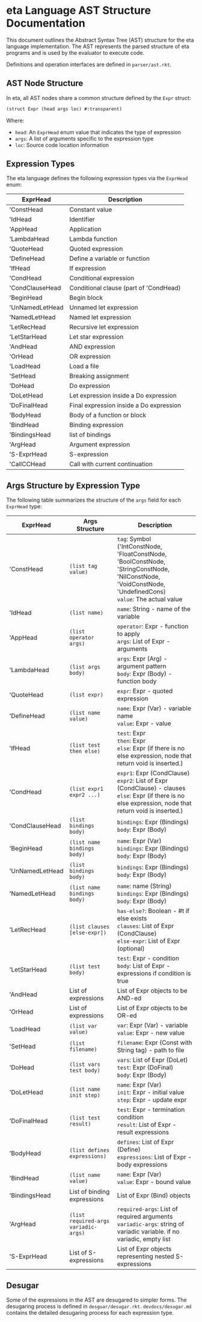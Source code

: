 # eta Language AST Structure Documentation

This document outlines the Abstract Syntax Tree (AST) structure for the eta language implementation. The AST represents the parsed structure of eta programs and is used by the evaluator to execute code.

Definitions and operation interfaces are defined in `parser/ast.rkt`.

## AST Node Structure

In eta, all AST nodes share a common structure defined by the `Expr` struct:

```scheme
(struct Expr (head args loc) #:transparent)
```

Where:
- `head`: An `ExprHead` enum value that indicates the type of expression
- `args`: A list of arguments specific to the expression type
- `loc`: Source code location information

## Expression Types

The eta language defines the following expression types via the `ExprHead` enum:

| ExprHead        | Description                             |
| --------------- | --------------------------------------- |
| 'ConstHead      | Constant value                          |
| 'IdHead         | Identifier                              |
| 'AppHead        | Application                             |
| 'LambdaHead     | Lambda function                         |
| 'QuoteHead      | Quoted expression                       |
| 'DefineHead     | Define a variable or function           |
| 'IfHead         | If expression                           |
| 'CondHead       | Conditional expression                  |
| 'CondClauseHead | Conditional clause  (part of 'CondHead) |
| 'BeginHead      | Begin block                             |
| 'UnNamedLetHead | Unnamed let expression                  |
| 'NamedLetHead   | Named let expression                    |
| 'LetRecHead     | Recursive let expression                |
| 'LetStarHead    | Let star expression                     |
| 'AndHead        | AND expression                          |
| 'OrHead         | OR expression                           |
| 'LoadHead       | Load a file                             |
| 'SetHead        | Breaking assignment                     |
| 'DoHead         | Do expression                           |
| 'DoLetHead      | Let expression inside a Do expression   |
| 'DoFinalHead    | Final expression inside a Do expression |
| 'BodyHead       | Body of a function or block             |
| 'BindHead       | Binding expression                      |
| 'BindingsHead   | list of bindings                        |
| 'ArgHead        | Argument expression                     |
| 'S-ExprHead     | S-expression                            |
| 'CallCCHead     | Call with current continuation          |

## Args Structure by Expression Type



The following table summarizes the structure of the `args` field for each `ExprHead` type:

| ExprHead        | Args Structure                       | Description                                                                                                                                                      |
| --------------- | ------------------------------------ | ---------------------------------------------------------------------------------------------------------------------------------------------------------------- |
| 'ConstHead      | `(list tag value)`                   | `tag`: Symbol ('IntConstNode, 'FloatConstNode, 'BoolConstNode, 'StringConstNode, 'NilConstNode,  'VoidConstNode, 'UndefinedCons)<br>`value`: The actual value    |
| 'IdHead         | `(list name)`                        | `name`: String - name of the variable                                                                                                                            |
| 'AppHead        | `(list operator args)`               | `operator`: Expr - function to apply<br>`args`: List of Expr - arguments                                                                                         |
| 'LambdaHead     | `(list args body)`                   | `args`: Expr (Arg) - argument pattern<br>`body`: Expr (Body) - function body                                                                                     |
| 'QuoteHead      | `(list expr)`                        | `expr`: Expr - quoted expression                                                                                                                                 |
| 'DefineHead     | `(list name value)`                  | `name`: Expr (Var) - variable name<br>`value`: Expr - value                                                                                                      |
| 'IfHead         | `(list test then else)`              | `test`: Expr<br>`then`: Expr<br>`else`: Expr (if there is no else expression, node that return void is inserted.)                                                |
| 'CondHead       | `(list expr1 expr2 ...)`             | `expr1`: Expr (CondClause)<br>`expr2`: List of Expr (CondClause) - clauses<br> `else`: Expr (if there is no else expression, node that return void is inserted.) |
| 'CondClauseHead | `(list bindings body)`               | `bindings`: Expr (Bindings)<br>`body`: Expr (Body)                                                                                                               |
| 'BeginHead      | `(list name bindings body)`          | `name`: Expr (Var)<br>`bindings`: Expr (Bindings)<br>`body`: Expr (Body)                                                                                         |
| 'UnNamedLetHead | `(list bindings body)`               | `bindings`: Expr (Bindings)<br>`body`: Expr (Body)                                                                                                               |
| 'NamedLetHead   | `(list name bindings body)`          | `name`: name (String) <br> `bindings`: Expr (Bindings)<br>`body`: Expr (Body)                                                                                    |
| 'LetRecHead     | `(list clauses [else-expr])`         | `has-else?`: Boolean - #t if else exists<br>`clauses`: List of Expr (CondClause)<br>`else-expr`: List of Expr (optional)                                         |
| 'LetStarHead    | `(list test body)`                   | `test`: Expr - condition<br>`body`: List of Expr - expressions if condition is true                                                                              |
| 'AndHead        | List of expressions                  | List of Expr objects to be AND-ed                                                                                                                                |
| 'OrHead         | List of expressions                  | List of Expr objects to be OR-ed                                                                                                                                 |
| 'LoadHead       | `(list var value)`                   | `var`: Expr (Var) - variable<br>`value`: Expr - new value                                                                                                        |
| 'SetHead        | `(list filename)`                    | `filename`: Expr (Const with String tag) - path to file                                                                                                          |
| 'DoHead         | `(list vars test body)`              | `vars`: List of Expr (DoLet)<br>`test`: Expr (DoFinal)<br>`body`: Expr (Body)                                                                                    |
| 'DoLetHead      | `(list name init step)`              | `name`: Expr (Var)<br>`init`: Expr - initial value<br>`step`: Expr - update expr                                                                                 |
| 'DoFinalHead    | `(list test result)`                 | `test`: Expr - termination condition<br>`result`: List of Expr - result expressions                                                                              |
| 'BodyHead       | `(list defines expressions)`         | `defines`: List of Expr (Define)<br>`expressions`: List of Expr - body expressions                                                                               |
| 'BindHead       | `(list name value)`                  | `name`: Expr (Var)<br>`value`: Expr - bound value                                                                                                                |
| 'BindingsHead   | List of binding expressions          | List of Expr (Bind) objects                                                                                                                                      |
| 'ArgHead        | `(list required-args variadic-args)` | `required-args`: List of required arguments<br>`variadic-args`: string of variadic variable. if no variadic, empty list                                          |
| 'S-ExprHead     | List of S-expressions                | List of Expr objects representing nested S-expressions                                                                                                           |


## Desugar

Some of the expressions in the AST are desugared to simpler forms. 
The desugaring process is defined in `desguar/desugar.rkt`. 
`devdocs/desugar.md` contains the detailed desugaring process for each expression type.